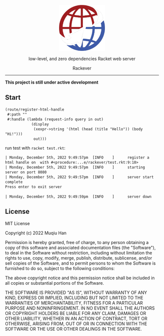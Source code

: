 <div align="center">

<img src="./.github/logo.png" height="150px" width="150px"/>

low-level, and zero dependencies Racket web server

Rackever

</div>

---

__This project is still under active development__

## Start
```racket
(route/register-html-handle
 #:path ""
 #:handle (lambda (request-info query in out)
            (display
             (xexpr->string '(html (head (title "Hello")) (body "Hi!")))
             out)))
```

run test with `racket test.rkt`:
```
| Monday, December 5th, 2022 9:49:57pm  [INFO    ]      register a html handle on  with #<procedure:...e/rackever/test.rkt:9:10>
| Monday, December 5th, 2022 9:49:57pm  [INFO    ]      starting server on port 8080
| Monday, December 5th, 2022 9:49:57pm  [INFO    ]      server start complete
Press enter to exit server

| Monday, December 5th, 2022 9:49:59pm  [INFO    ]      server down
```

## License

MIT License

Copyright (c) 2022 Muqiu Han

Permission is hereby granted, free of charge, to any person obtaining a copy
of this software and associated documentation files (the "Software"), to deal
in the Software without restriction, including without limitation the rights
to use, copy, modify, merge, publish, distribute, sublicense, and/or sell
copies of the Software, and to permit persons to whom the Software is
furnished to do so, subject to the following conditions:

The above copyright notice and this permission notice shall be included in all
copies or substantial portions of the Software.

THE SOFTWARE IS PROVIDED "AS IS", WITHOUT WARRANTY OF ANY KIND, EXPRESS OR
IMPLIED, INCLUDING BUT NOT LIMITED TO THE WARRANTIES OF MERCHANTABILITY,
FITNESS FOR A PARTICULAR PURPOSE AND NONINFRINGEMENT. IN NO EVENT SHALL THE
AUTHORS OR COPYRIGHT HOLDERS BE LIABLE FOR ANY CLAIM, DAMAGES OR OTHER
LIABILITY, WHETHER IN AN ACTION OF CONTRACT, TORT OR OTHERWISE, ARISING FROM,
OUT OF OR IN CONNECTION WITH THE SOFTWARE OR THE USE OR OTHER DEALINGS IN THE
SOFTWARE.
